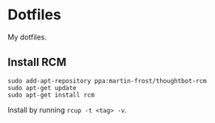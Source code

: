 Dotfiles
========
My dotfiles.

## Install RCM

```
sudo add-apt-repository ppa:martin-frost/thoughtbot-rcm
sudo apt-get update
sudo apt-get install rcm
```

Install by running `rcup -t <tag> -v`.
